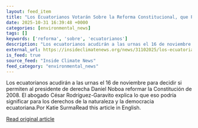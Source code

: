 ```yaml
---
layout: feed_item
title: "Los Ecuatorianos Votarán Sobre la Reforma Constitucional, que Podría Acabar con los Derechos de la Naturaleza"
date: 2025-10-31 16:39:48 +0000
categories: [environmental_news]
tags: []
keywords: ['reforma', 'sobre', 'ecuatorianos']
description: "Los ecuatorianos acudirán a las urnas el 16 de noviembre para decidir si permiten al presidente de derecha Daniel Noboa reformar la Constitución de 2008"
external_url: https://insideclimatenews.org/news/31102025/los-ecuatorianos-votaran-sobre-la-reforma-constitucional-que-podria-acabar-con-los-derechos-de-la-naturaleza/
is_feed: true
source_feed: "Inside Climate News"
feed_category: "environmental_news"
---
```


Los ecuatorianos acudirán a las urnas el 16 de noviembre para decidir si permiten al presidente de derecha Daniel Noboa reformar la Constitución de 2008. El abogado César Rodríguez-Garavito explica lo que eso podría significar para los derechos de la naturaleza y la democracia ecuatoriana.Por Katie SurmaRead this article in English.

[Read original article](https://insideclimatenews.org/news/31102025/los-ecuatorianos-votaran-sobre-la-reforma-constitucional-que-podria-acabar-con-los-derechos-de-la-naturaleza/)
